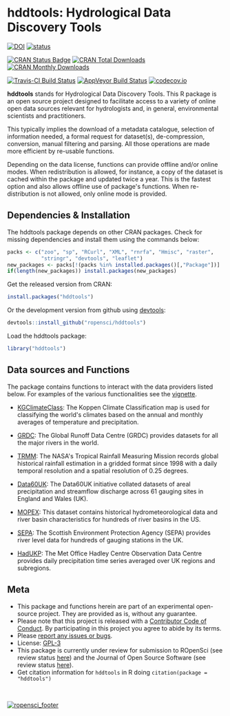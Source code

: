 
<!-- Edit the README.Rmd only!!! The README.md is generated automatically from README.Rmd. -->
hddtools: Hydrological Data Discovery Tools
===========================================

[![DOI](https://zenodo.org/badge/9118/ropensci/hddtools.svg)](https://zenodo.org/badge/latestdoi/9118/ropensci/hddtools) [![status](http://joss.theoj.org/papers/3287a12e7ce5d7e89938a6b4f56fc225/status.svg)](http://joss.theoj.org/papers/3287a12e7ce5d7e89938a6b4f56fc225)

[![CRAN Status Badge](http://www.r-pkg.org/badges/version/hddtools)](https://cran.r-project.org/package=hddtools) [![CRAN Total Downloads](http://cranlogs.r-pkg.org/badges/grand-total/hddtools)](https://cran.r-project.org/package=hddtools) [![CRAN Monthly Downloads](http://cranlogs.r-pkg.org/badges/hddtools)](https://cran.r-project.org/package=hddtools)

[![Travis-CI Build Status](https://travis-ci.org/ropensci/hddtools.svg?branch=master)](https://travis-ci.org/ropensci/hddtools) [![AppVeyor Build Status](https://ci.appveyor.com/api/projects/status/github/ropensci/hddtools?branch=master&svg=true)](https://ci.appveyor.com/project/ropensci/hddtools) [![codecov.io](https://codecov.io/github/ropensci/hddtools/coverage.svg?branch=master)](https://codecov.io/github/ropensci/hddtools?branch=master)

**hddtools** stands for Hydrological Data Discovery Tools. This R package is an open source project designed to facilitate access to a variety of online open data sources relevant for hydrologists and, in general, environmental scientists and practitioners.

This typically implies the download of a metadata catalogue, selection of information needed, a formal request for dataset(s), de-compression, conversion, manual filtering and parsing. All those operations are made more efficient by re-usable functions.

Depending on the data license, functions can provide offline and/or online modes. When redistribution is allowed, for instance, a copy of the dataset is cached within the package and updated twice a year. This is the fastest option and also allows offline use of package's functions. When re-distribution is not allowed, only online mode is provided.

Dependencies & Installation
---------------------------

The hddtools package depends on other CRAN packages. Check for missing dependencies and install them using the commands below:

``` r
packs <- c("zoo", "sp", "RCurl", "XML", "rnrfa", "Hmisc", "raster", 
           "stringr", "devtools", "leaflet")
new_packages <- packs[!(packs %in% installed.packages()[,"Package"])]
if(length(new_packages)) install.packages(new_packages)
```

Get the released version from CRAN:

``` r
install.packages("hddtools")
```

Or the development version from github using [devtools](https://github.com/hadley/devtools):

``` r
devtools::install_github("ropensci/hddtools")
```

Load the hddtools package:

``` r
library("hddtools")
```

Data sources and Functions
--------------------------

The package contains functions to interact with the data providers listed below. For examples of the various functionalities see the [vignette](vignettes/hddtools_vignette.Rmd).

-   [KGClimateClass](http://koeppen-geiger.vu-wien.ac.at/): The Koppen Climate Classification map is used for classifying the world's climates based on the annual and monthly averages of temperature and precipitation.

-   [GRDC](http://www.bafg.de/GRDC/EN/Home/homepage_node.html): The Global Runoff Data Centre (GRDC) provides datasets for all the major rivers in the world.

-   [TRMM](http://trmm.gsfc.nasa.gov/): The NASA's Tropical Rainfall Measuring Mission records global historical rainfall estimation in a gridded format since 1998 with a daily temporal resolution and a spatial resolution of 0.25 degrees.

-   [Data60UK](http://tdwg.catchment.org/datasets.html): The Data60UK initiative collated datasets of areal precipitation and streamflow discharge across 61 gauging sites in England and Wales (UK).

-   [MOPEX](http://tdwg.catchment.org/datasets.html): This dataset contains historical hydrometeorological data and river basin characteristics for hundreds of river basins in the US.

-   [SEPA](http://apps.sepa.org.uk/waterlevels/): The Scottish Environment Protection Agency (SEPA) provides river level data for hundreds of gauging stations in the UK.

-   [HadUKP](http://www.metoffice.gov.uk/hadobs/hadukp/): The Met Office Hadley Centre Observation Data Centre provides daily precipitation time series averaged over UK regions and subregions.

Meta
----

-   This package and functions herein are part of an experimental open-source project. They are provided as is, without any guarantee.
-   Please note that this project is released with a [Contributor Code of Conduct](CONDUCT.md). By participating in this project you agree to abide by its terms.
-   Please [report any issues or bugs](https://github.com/ropensci/hddtools/issues).
-   License: [GPL-3](https://opensource.org/licenses/GPL-3.0)
-   This package is currently under review for submission to ROpenSci (see review status [here](https://github.com/ropensci/onboarding/issues/73)) and the Journal of Open Source Software (see review status [here](https://github.com/openjournals/joss-reviews/issues/56)).
-   Get citation information for `hddtools` in R doing `citation(package = "hddtools")`

<br/>

[![ropensci\_footer](http://ropensci.org/public_images/github_footer.png)](http://ropensci.org)
